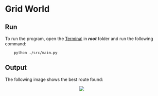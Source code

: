 # Grid World

## Run
To run the program, open the [Terminal](https://github.com/microsoft/terminal) in **_root_** folder and run the following command:

``` commandline
    python ./src/main.py
```

## Output
The following image shows the best route found:

<p align="center">
  <img src="https://github.com/alby-corp/grid-world/blob/main/assets/img/last-run.png" />
</p>
